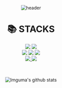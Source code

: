 <div align=center>

  ![header](https://capsule-render.vercel.app/api?type=waving&color=gradient&customColorList=12&height=300&section=header&text=I'm%20Imguma😎&fontSize=60)
  <br>
  <div align=center><h1>📚 STACKS</h1></div>

<div align=center> 
  <img src="https://img.shields.io/badge/ios-000000?style=for-the-badge&logo=ios&logoColor=white">
  <img src="https://img.shields.io/badge/Swift-F05138?style=for-the-badge&logo=Swift&logoColor=white">
  <br>

  <img src="https://img.shields.io/badge/Xcode-147EFB?style=for-the-badge&logo=Xcode&logoColor=white">
  <img src="https://img.shields.io/badge/github-181717?style=for-the-badge&logo=github&logoColor=white">
  <img src="https://img.shields.io/badge/git-F05032?style=for-the-badge&logo=git&logoColor=white">
  <br>

<a href="https://im-gu-ma.tistory.com/">
  <img src="https://img.shields.io/badge/Tistory-000000?style=for-the-badge&logo=Tistory&logoColor=white">
</a>
<a href="https://imguma.notion.site/8dff9cc48301425b996174727f00cbbd?pvs=4">
  <img src="https://img.shields.io/badge/Notion-000000?style=for-the-badge&logo=Notion&logoColor=white">
</a>
  <br><br>
</div>
  <br>
  
  ![Imguma's github stats](https://github-readme-stats.vercel.app/api?username=Imguma&show_icons=true&theme=github_dark)
</div>
